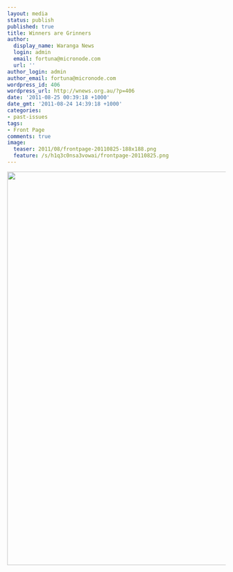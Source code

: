 ```yaml
---
layout: media
status: publish
published: true
title: Winners are Grinners
author:
  display_name: Waranga News
  login: admin
  email: fortuna@micronode.com
  url: ''
author_login: admin
author_email: fortuna@micronode.com
wordpress_id: 406
wordpress_url: http://wnews.org.au/?p=406
date: '2011-08-25 00:39:18 +1000'
date_gmt: '2011-08-24 14:39:18 +1000'
categories:
- past-issues
tags:
- Front Page
comments: true
image:
  teaser: 2011/08/frontpage-20110825-188x188.png
  feature: /s/h1q3c0nsa3vowai/frontpage-20110825.png
---
```


<a href="{{ site.url }}/images/2011/08/frontpage-20110825.pdf"><img class="alignnone size-full wp-image-405" title="Front Page - 25 August 2011" src="{{ site.url }}/images/2011/08/frontpage-20110825.png" alt="" width="624" height="907" /></a>
